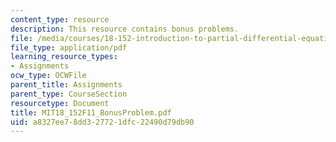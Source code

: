 ```yaml
---
content_type: resource
description: This resource contains bonus problems.
file: /media/courses/18-152-introduction-to-partial-differential-equations-fall-2011/a8327ee78dd327721dfc22490d79db90_MIT18_152F11_BonusProblem.pdf
file_type: application/pdf
learning_resource_types:
- Assignments
ocw_type: OCWFile
parent_title: Assignments
parent_type: CourseSection
resourcetype: Document
title: MIT18_152F11_BonusProblem.pdf
uid: a8327ee7-8dd3-2772-1dfc-22490d79db90
---
```

